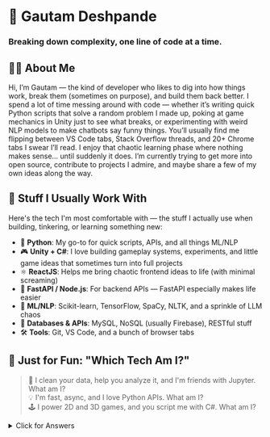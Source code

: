 # 👾 Gautam Deshpande
### Breaking down complexity, one line of code at a time.

## 👨‍💻 About Me

Hi, I’m Gautam — the kind of developer who likes to dig into how things work, break them (sometimes on purpose), and build them back better.
I spend a lot of time messing around with code — whether it’s writing quick Python scripts that solve a random problem I made up, poking at game mechanics in Unity just to see what breaks, or experimenting with weird NLP models to make chatbots say funny things.
You’ll usually find me flipping between VS Code tabs, Stack Overflow threads, and 20+ Chrome tabs I swear I’ll read. I enjoy that chaotic learning phase where nothing makes sense… until suddenly it does.
I’m currently trying to get more into open source, contribute to projects I admire, and maybe share a few of my own ideas along the way.

## 🧰 Stuff I Usually Work With

Here's the tech I'm most comfortable with — the stuff I actually use when building, tinkering, or learning something new:

- 🐍 **Python**: My go-to for quick scripts, APIs, and all things ML/NLP  
- 🎮 **Unity + C#**: I love building gameplay systems, experiments, and little game ideas that sometimes turn into full projects  
- ⚛️ **ReactJS**: Helps me bring chaotic frontend ideas to life (with minimal screaming)  
- 🚀 **FastAPI / Node.js**: For backend APIs — FastAPI especially makes life easier  
- 🧠 **ML/NLP**: Scikit-learn, TensorFlow, SpaCy, NLTK, and a sprinkle of LLM chaos  
- 🧩 **Databases & APIs**: MySQL, NoSQL (usually Firebase), RESTful stuff  
- 🛠️ **Tools**: Git, VS Code, and a bunch of browser tabs

## 🎯 Just for Fun: "Which Tech Am I?"

> 🧪 I clean your data, help you analyze it, and I'm friends with Jupyter. What am I?  
> 💡 I'm fast, async, and I love Python APIs. What am I?  
> 🕹️ I power 2D and 3D games, and you script me with C#. What am I?

<details>
  <summary>Click for Answers</summary>

  - Pandas  
  - FastAPI  
  - Unity
</details>

